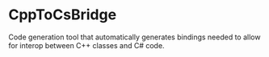 # CppToCsBridge
Code generation tool that automatically generates bindings needed to allow for interop between C++ classes and C# code.
